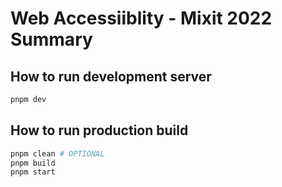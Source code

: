 # Web Accessiiblity - Mixit 2022 Summary

## How to run development server

```sh
pnpm dev
```

## How to run production build

```sh
pnpm clean # OPTIONAL
pnpm build
pnpm start
```
